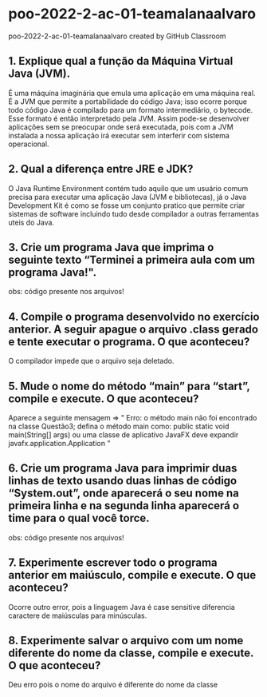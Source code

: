 # poo-2022-2-ac-01-teamalanaalvaro
poo-2022-2-ac-01-teamalanaalvaro created by GitHub Classroom

## 1. Explique qual a função da Máquina Virtual Java (JVM).
É uma máquina imaginária que emula uma 
aplicação em uma máquina real. É a JVM que permite a portabilidade do código Java; isso ocorre porque todo código Java é compilado para um formato intermediário, o bytecode. Esse formato é então interpretado pela JVM. Assim pode-se desenvolver aplicações sem se preocupar onde será executada, pois com a JVM instalada a nossa aplicação irá executar sem interferir com sistema operacional. 
## 2.  Qual a diferença entre JRE e JDK?
 O Java Runtime Environment contém tudo aquilo que um usuário 
comum precisa para executar uma aplicação Java (JVM e bibliotecas), já o Java Development Kit é como se fosse um conjunto pratico que permite criar sistemas de software incluindo tudo desde compilador a outras ferramentas uteis do Java.
## 3. Crie um programa Java que imprima o seguinte texto “Terminei a primeira aula com um programa Java!".
 obs: código presente nos arquivos!
## 4. Compile o programa desenvolvido no exercício anterior. A seguir apague o arquivo .class gerado e tente executar o programa. O que aconteceu?
O compilador impede que o arquivo seja deletado.
## 5.  Mude o nome do método “main” para “start”, compile e execute. O que aconteceu?
Aparece a seguinte mensagem => 
" Erro: o método main não foi encontrado na classe Questão3; defina o método main como:
   public static void main(String[] args)
ou uma classe de aplicativo JavaFX deve expandir javafx.application.Application "
## 6. Crie um programa Java para imprimir duas linhas de texto usando duas linhas de código “System.out”, onde aparecerá o seu nome na primeira linha e na segunda linha aparecerá o time para o qual você torce.
 obs: código presente nos arquivos!
## 7. Experimente escrever todo o programa anterior em maiúsculo, compile e execute. O que aconteceu?
Ocorre outro error, pois a linguagem Java é case sensitive diferencia caractere de maiúsculas para minúsculas.
## 8.  Experimente salvar o arquivo com um nome diferente do nome da classe, compile e execute. O que aconteceu?
Deu erro pois o nome do arquivo é diferente do nome da classe
